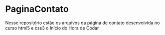 # PaginaContato
 Nesse repositório estão os arquivos da página de contato desenvolvida no curso html5 e css3 o Início do Hora de Codar
